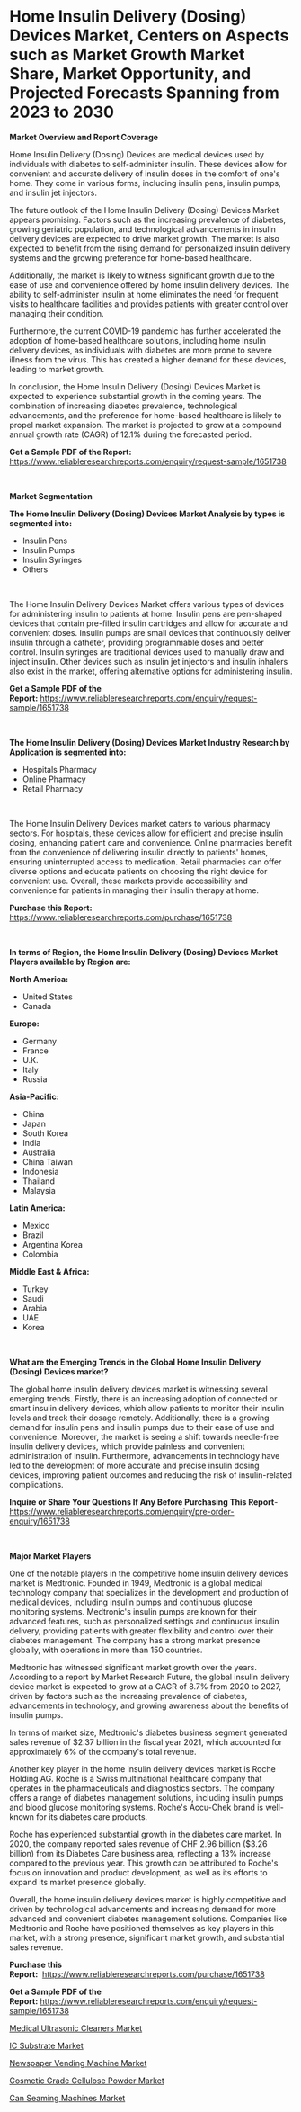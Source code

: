 <p><h1>Home Insulin Delivery (Dosing) Devices Market, Centers on Aspects such as Market Growth Market Share, Market Opportunity, and Projected Forecasts Spanning from 2023 to 2030</h1></p><p><strong>Market Overview and Report Coverage</strong></p>
<p><p>Home Insulin Delivery (Dosing) Devices are medical devices used by individuals with diabetes to self-administer insulin. These devices allow for convenient and accurate delivery of insulin doses in the comfort of one's home. They come in various forms, including insulin pens, insulin pumps, and insulin jet injectors.</p><p>The future outlook of the Home Insulin Delivery (Dosing) Devices Market appears promising. Factors such as the increasing prevalence of diabetes, growing geriatric population, and technological advancements in insulin delivery devices are expected to drive market growth. The market is also expected to benefit from the rising demand for personalized insulin delivery systems and the growing preference for home-based healthcare.</p><p>Additionally, the market is likely to witness significant growth due to the ease of use and convenience offered by home insulin delivery devices. The ability to self-administer insulin at home eliminates the need for frequent visits to healthcare facilities and provides patients with greater control over managing their condition.</p><p>Furthermore, the current COVID-19 pandemic has further accelerated the adoption of home-based healthcare solutions, including home insulin delivery devices, as individuals with diabetes are more prone to severe illness from the virus. This has created a higher demand for these devices, leading to market growth.</p><p>In conclusion, the Home Insulin Delivery (Dosing) Devices Market is expected to experience substantial growth in the coming years. The combination of increasing diabetes prevalence, technological advancements, and the preference for home-based healthcare is likely to propel market expansion. The market is projected to grow at a compound annual growth rate (CAGR) of 12.1% during the forecasted period.</p></p>
<p><strong>Get a Sample PDF of the Report:</strong> <a href="https://www.reliableresearchreports.com/enquiry/request-sample/1651738">https://www.reliableresearchreports.com/enquiry/request-sample/1651738</a></p>
<p>&nbsp;</p>
<p><strong>Market Segmentation</strong></p>
<p><strong>The Home Insulin Delivery (Dosing) Devices Market Analysis by types is segmented into:</strong></p>
<p><ul><li>Insulin Pens</li><li>Insulin Pumps</li><li>Insulin Syringes</li><li>Others</li></ul></p>
<p>&nbsp;</p>
<p><p>The Home Insulin Delivery Devices Market offers various types of devices for administering insulin to patients at home. Insulin pens are pen-shaped devices that contain pre-filled insulin cartridges and allow for accurate and convenient doses. Insulin pumps are small devices that continuously deliver insulin through a catheter, providing programmable doses and better control. Insulin syringes are traditional devices used to manually draw and inject insulin. Other devices such as insulin jet injectors and insulin inhalers also exist in the market, offering alternative options for administering insulin.</p></p>
<p><strong>Get a Sample PDF of the Report:</strong>&nbsp;<a href="https://www.reliableresearchreports.com/enquiry/request-sample/1651738">https://www.reliableresearchreports.com/enquiry/request-sample/1651738</a></p>
<p>&nbsp;</p>
<p><strong>The Home Insulin Delivery (Dosing) Devices Market Industry Research by Application is segmented into:</strong></p>
<p><ul><li>Hospitals Pharmacy</li><li>Online Pharmacy</li><li>Retail Pharmacy</li></ul></p>
<p>&nbsp;</p>
<p><p>The Home Insulin Delivery Devices market caters to various pharmacy sectors. For hospitals, these devices allow for efficient and precise insulin dosing, enhancing patient care and convenience. Online pharmacies benefit from the convenience of delivering insulin directly to patients' homes, ensuring uninterrupted access to medication. Retail pharmacies can offer diverse options and educate patients on choosing the right device for convenient use. Overall, these markets provide accessibility and convenience for patients in managing their insulin therapy at home.</p></p>
<p><strong>Purchase this Report:</strong>&nbsp; <a href="https://www.reliableresearchreports.com/purchase/1651738">https://www.reliableresearchreports.com/purchase/1651738</a></p>
<p>&nbsp;</p>
<p><strong>In terms of Region, the Home Insulin Delivery (Dosing) Devices Market Players available by Region are:</strong></p>
<p>
    <p> <strong> North America: </strong>
        <ul>
            <li>United States</li>
            <li>Canada</li>
        </ul>
        </p> 
    <p> <strong> Europe: </strong>
        <ul>
            <li>Germany</li>
            <li>France</li>
            <li>U.K.</li>
            <li>Italy</li>
            <li>Russia</li>
        </ul>
        </p> 
    <p> <strong> Asia-Pacific: </strong>
        <ul>
            <li>China</li>
            <li>Japan</li>
            <li>South Korea</li>
            <li>India</li>
            <li>Australia</li>
            <li>China Taiwan</li>
            <li>Indonesia</li>
            <li>Thailand</li>
            <li>Malaysia</li>
        </ul>
        </p> 
    <p> <strong> Latin America: </strong>
        <ul>
            <li>Mexico</li>
            <li>Brazil</li>
            <li>Argentina Korea</li>
            <li>Colombia</li>
        </ul>
        </p> 
    <p> <strong> Middle East & Africa: </strong>
        <ul>
            <li>Turkey</li>
            <li>Saudi</li>
            <li>Arabia</li>
            <li>UAE</li>
            <li>Korea</li>
        </ul>
    </p>
    </p>
<p>&nbsp;</p>
<p><strong>What are the Emerging Trends in the Global Home Insulin Delivery (Dosing) Devices market?</strong></p>
<p><p>The global home insulin delivery devices market is witnessing several emerging trends. Firstly, there is an increasing adoption of connected or smart insulin delivery devices, which allow patients to monitor their insulin levels and track their dosage remotely. Additionally, there is a growing demand for insulin pens and insulin pumps due to their ease of use and convenience. Moreover, the market is seeing a shift towards needle-free insulin delivery devices, which provide painless and convenient administration of insulin. Furthermore, advancements in technology have led to the development of more accurate and precise insulin dosing devices, improving patient outcomes and reducing the risk of insulin-related complications.</p></p>
<p><strong>Inquire or Share Your Questions If Any Before Purchasing This Report</strong>- <a href="https://www.reliableresearchreports.com/enquiry/pre-order-enquiry/1651738">https://www.reliableresearchreports.com/enquiry/pre-order-enquiry/1651738</a></p>
<p>&nbsp;</p>
<p><strong>Major Market Players</strong></p>
<p><p>One of the notable players in the competitive home insulin delivery devices market is Medtronic. Founded in 1949, Medtronic is a global medical technology company that specializes in the development and production of medical devices, including insulin pumps and continuous glucose monitoring systems. Medtronic's insulin pumps are known for their advanced features, such as personalized settings and continuous insulin delivery, providing patients with greater flexibility and control over their diabetes management. The company has a strong market presence globally, with operations in more than 150 countries.</p><p>Medtronic has witnessed significant market growth over the years. According to a report by Market Research Future, the global insulin delivery device market is expected to grow at a CAGR of 8.7% from 2020 to 2027, driven by factors such as the increasing prevalence of diabetes, advancements in technology, and growing awareness about the benefits of insulin pumps.</p><p>In terms of market size, Medtronic's diabetes business segment generated sales revenue of $2.37 billion in the fiscal year 2021, which accounted for approximately 6% of the company's total revenue.</p><p>Another key player in the home insulin delivery devices market is Roche Holding AG. Roche is a Swiss multinational healthcare company that operates in the pharmaceuticals and diagnostics sectors. The company offers a range of diabetes management solutions, including insulin pumps and blood glucose monitoring systems. Roche's Accu-Chek brand is well-known for its diabetes care products.</p><p>Roche has experienced substantial growth in the diabetes care market. In 2020, the company reported sales revenue of CHF 2.96 billion ($3.26 billion) from its Diabetes Care business area, reflecting a 13% increase compared to the previous year. This growth can be attributed to Roche's focus on innovation and product development, as well as its efforts to expand its market presence globally.</p><p>Overall, the home insulin delivery devices market is highly competitive and driven by technological advancements and increasing demand for more advanced and convenient diabetes management solutions. Companies like Medtronic and Roche have positioned themselves as key players in this market, with a strong presence, significant market growth, and substantial sales revenue.</p></p>
<p><strong>Purchase this Report:</strong>&nbsp;&nbsp;<a href="https://www.reliableresearchreports.com/purchase/1651738">https://www.reliableresearchreports.com/purchase/1651738</a></p>
<p></p>
<p><strong>Get a Sample PDF of the Report:</strong>&nbsp;<a href="https://www.reliableresearchreports.com/enquiry/request-sample/1651738">https://www.reliableresearchreports.com/enquiry/request-sample/1651738</a></p>
<p><p><a href="https://medium.com/@lowellgreen2023/medical-ultrasonic-cleaners-market-size-cagr-trends-2024-2030-7ce25693cf8f">Medical Ultrasonic Cleaners Market</a></p><p><a href="https://medium.com/@rogerking1949/ic-substrate-market-size-growth-forecast-2023-2030-24ec1189849f">IC Substrate Market</a></p><p><a href="https://www.linkedin.com/pulse/newspaper-vending-machine-market-size-share-amp-trends-analysis-vpcoe/">Newspaper Vending Machine Market</a></p><p><a href="https://github.com/rahu1506/Market-Research-Report-List-1/blob/main/cosmetic-grade-cellulose-powder-market.md">Cosmetic Grade Cellulose Powder Market</a></p><p><a href="https://www.linkedin.com/pulse/can-seaming-machines-market-challenges-opportunities-growth-mukie/">Can Seaming Machines Market</a></p></p>